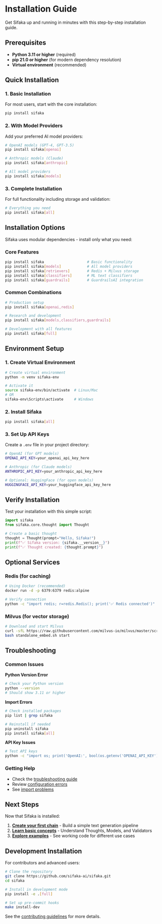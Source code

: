 # Installation Guide

Get Sifaka up and running in minutes with this step-by-step installation guide.

## Prerequisites

- **Python 3.11 or higher** (required)
- **pip 21.0 or higher** (for modern dependency resolution)
- **Virtual environment** (recommended)

## Quick Installation

### 1. Basic Installation
For most users, start with the core installation:

```bash
pip install sifaka
```

### 2. With Model Providers
Add your preferred AI model providers:

```bash
# OpenAI models (GPT-4, GPT-3.5)
pip install sifaka[openai]

# Anthropic models (Claude)
pip install sifaka[anthropic]

# All model providers
pip install sifaka[models]
```

### 3. Complete Installation
For full functionality including storage and validation:

```bash
# Everything you need
pip install sifaka[all]
```

## Installation Options

Sifaka uses modular dependencies - install only what you need:

### Core Features
```bash
pip install sifaka                    # Basic functionality
pip install sifaka[models]            # All model providers
pip install sifaka[retrievers]        # Redis + Milvus storage
pip install sifaka[classifiers]       # ML text classifiers
pip install sifaka[guardrails]        # GuardrailsAI integration
```

### Common Combinations
```bash
# Production setup
pip install sifaka[openai,redis]

# Research and development
pip install sifaka[models,classifiers,guardrails]

# Development with all features
pip install sifaka[full]
```

## Environment Setup

### 1. Create Virtual Environment
```bash
# Create virtual environment
python -m venv sifaka-env

# Activate it
source sifaka-env/bin/activate  # Linux/Mac
# OR
sifaka-env\Scripts\activate     # Windows
```

### 2. Install Sifaka
```bash
pip install sifaka[all]
```

### 3. Set Up API Keys
Create a `.env` file in your project directory:

```bash
# OpenAI (for GPT models)
OPENAI_API_KEY=your_openai_api_key_here

# Anthropic (for Claude models)
ANTHROPIC_API_KEY=your_anthropic_api_key_here

# Optional: HuggingFace (for open models)
HUGGINGFACE_API_KEY=your_huggingface_api_key_here
```

## Verify Installation

Test your installation with this simple script:

```python
import sifaka
from sifaka.core.thought import Thought

# Create a basic thought
thought = Thought(prompt="Hello, Sifaka!")
print(f"✅ Sifaka version: {sifaka.__version__}")
print(f"✅ Thought created: {thought.prompt}")
```

## Optional Services

### Redis (for caching)
```bash
# Using Docker (recommended)
docker run -d -p 6379:6379 redis:alpine

# Verify connection
python -c "import redis; r=redis.Redis(); print('✅ Redis connected')"
```

### Milvus (for vector storage)
```bash
# Download and start Milvus
curl -sfL https://raw.githubusercontent.com/milvus-io/milvus/master/scripts/standalone_embed.sh -o standalone_embed.sh
bash standalone_embed.sh start
```

## Troubleshooting

### Common Issues

**Python Version Error**
```bash
# Check your Python version
python --version
# Should show 3.11 or higher
```

**Import Errors**
```bash
# Check installed packages
pip list | grep sifaka

# Reinstall if needed
pip uninstall sifaka
pip install sifaka[all]
```

**API Key Issues**
```bash
# Test API keys
python -c "import os; print('OpenAI:', bool(os.getenv('OPENAI_API_KEY')))"
```

### Getting Help

- Check the [troubleshooting guide](../troubleshooting/common-issues.md)
- Review [configuration errors](../troubleshooting/configuration-errors.md)
- See [import problems](../troubleshooting/import-problems.md)

## Next Steps

Now that Sifaka is installed:

1. **[Create your first chain](first-chain.md)** - Build a simple text generation pipeline
2. **[Learn basic concepts](basic-concepts.md)** - Understand Thoughts, Models, and Validators
3. **[Explore examples](../../examples/)** - See working code for different use cases

## Development Installation

For contributors and advanced users:

```bash
# Clone the repository
git clone https://github.com/sifaka-ai/sifaka.git
cd sifaka

# Install in development mode
pip install -e .[full]

# Set up pre-commit hooks
make install-dev
```

See the [contributing guidelines](../guidelines/CONTRIBUTING_GUIDELINES.md) for more details.
